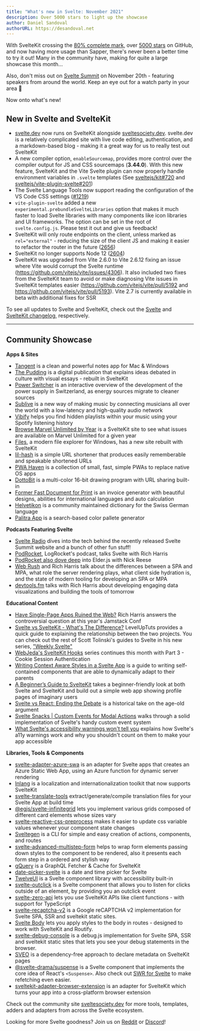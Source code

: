 ```yaml
---
title: "What's new in Svelte: November 2021"
description: Over 5000 stars to light up the showcase
author: Daniel Sandoval
authorURL: https://desandoval.net
---
```


With SvelteKit crossing the [80% complete mark](https://github.com/sveltejs/kit/milestone/2), over [5000 stars](https://github.com/sveltejs/kit) on GitHub, and now having more usage than Sapper, there's never been a better time to try it out! Many in the community have, making for quite a large showcase this month...

Also, don't miss out on [Svelte Summit](https://sveltesummit.com/) on November 20th - featuring speakers from around the world. Keep an eye out for a watch party in your area 👀

Now onto what's new!

## New in Svelte and SvelteKit
- [svelte.dev](https://svelte.dev/) now runs on SvelteKit alongside [sveltesociety.dev](https://sveltesociety.dev). svelte.dev is a relatively complicated site with live code editing, authentication, and a markdown-based blog - making it a great way for us to really test out SvelteKit
- A new compiler option, `enableSourcemap`, provides more control over the compiler output for JS and CSS sourcemaps (**3.44.0**). With this new feature, SvelteKit and the Vite Svelte plugin can now properly handle environment variables in `.svelte` templates (See [sveltejs/kit#720](https://github.com/sveltejs/kit/issues/720) and [sveltejs/vite-plugin-svelte#201](https://github.com/sveltejs/vite-plugin-svelte/pull/201))
- The Svelte Language Tools now support reading the configuration of the VS Code CSS settings ([#1219](https://github.com/sveltejs/language-tools/issues/1219))
- `vite-plugin-svelte` added a new `experimental.prebundleSvelteLibraries` option that makes it much faster to load Svelte libraries with many components like icon libraries and UI frameworks. The option can be set in the root of `svelte.config.js`. Please test it out and give us feedback!
- SvelteKit will only route endpoints on the client, unless marked as `rel="external"` - reducing the size of the client JS and making it easier to refactor the router in the future ([2656](https://github.com/sveltejs/kit/pull/2656))
- SvelteKit no longer supports Node 12 ([2604](https://github.com/sveltejs/kit/pull/2604))
- SvelteKit was upgraded from Vite 2.6.0 to Vite 2.6.12 fixing an issue where Vite would corrupt the Svelte runtime (https://github.com/vitejs/vite/issues/4306). It also included two fixes from the SvelteKit team to avoid or make diagnosing Vite issues in SvelteKit templates easier (https://github.com/vitejs/vite/pull/5192 and https://github.com/vitejs/vite/pull/5193). Vite 2.7 is currently available in beta with additional fixes for SSR


To see all updates to Svelte and SvelteKit, check out the [Svelte](https://github.com/sveltejs/svelte/blob/master/CHANGELOG.md) and [SvelteKit changelog](https://github.com/sveltejs/kit/blob/master/packages/kit/CHANGELOG.md), respectively.


---

## Community Showcase

**Apps & Sites**
- [Tangent](http://tangentnotes.com/) is a clean and powerful notes app for Mac & Windows
- [The Pudding](https://pudding.cool/) is a digital publication that explains ideas debated in culture with visual essays - rebuilt in SvelteKit
- [Power Switcher](https://powerswitcher.axpo.com/) is an interactive overview of the development of the power supply in Switzerland, as energy sources migrate to cleaner sources
- [Sublive](https://sub.live/) is a new way of making music by connecting musicians all over the world with a low-latency and high-quality audio network
- [Vibify](https://www.vibify.me/) helps you find hidden playlists within your music using your Spotify listening history
- [Browse Marvel Unlimited by Year](https://marvel.geoffrich.net/) is a SvelteKit site to see what issues are available on Marvel Unlimited for a given year
- [Files](https://files.community/), a modern file explorer for Windows, has a new site rebuilt with SvelteKit
- [lil-hash](https://github.com/jackbow/lil-hash) is a simple URL shortener that produces easily rememberable and speakable shortened URLs
- [PWA Haven](https://github.com/ThaUnknown/pwa-haven) is a collection of small, fast, simple PWAs to replace native OS apps
- [DottoBit](https://dottobit.com/) is a multi-color 16-bit drawing program with URL sharing built-in
- [Former Fast Document for Print](https://github.com/zummon/former) is an invoice generator with beautiful designs, abilities for international languages and auto calculation
- [Helvetikon](https://github.com/noahsalvi/helvetikon) is a community maintained dictionary for the Swiss German language
- [Palitra App](https://palitra.app/) is a search-based color pallete generator

**Podcasts Featuring Svelte**
- [Svelte Radio](https://www.svelteradio.com/episodes/svelte-summit-is-coming-up-and-svelte-is-growing) dives into the tech behind the recently released Svelte Summit website and a bunch of other fun stuff!
- [PodRocket](https://podrocket.logrocket.com/rich-harris), LogRocket's podcast, talks Svelte with Rich Harris
- [PodRocket also dove deep](https://podrocket.logrocket.com/elderjs) into Elder.js with Nick Reese
- [Web Rush](https://webrush.io/episodes/episode-153-single-page-application-vs-multi-page-application-with-rich-harris) and Rich Harris talk about the differences between a SPA and MPA, what role the server rendering plays, what client side hydration is, and the state of modern tooling for developing an SPA or MPA
- [devtools.fm](https://devtools.fm/episode/15) talks with Rich Harris about developing engaging data visualizations and building the tools of tomorrow

**Educational Content**
- [Have Single-Page Apps Ruined the Web?](https://www.youtube.com/watch?v=860d8usGC0o) Rich Harris answers the controversial question at this year's Jamstack Conf
- [Svelte vs SvelteKit - What's The Difference?](https://www.youtube.com/watch?v=IKhtnhQKjxQ) LevelUpTuts provides a quick guide to explaining the relationship between the two projects. You can check out the rest of Scott Tolinski's guides to Svelte in his new series, ["Weekly Svelte"](https://www.youtube.com/playlist?list=PLLnpHn493BHF-Onm1MQgKC1psvW-rJuYi)
- [WebJeda's SvelteKit Hooks](https://www.youtube.com/watch?v=RarufLoEL08&list=PLm_Qt4aKpfKgzcTiMT2cgWGBDBIPK06DQ) series continues this month with Part 3 - Cookie Session Authentication
- [Writing Context Aware Styles in a Svelte App](https://www.ryanfiller.com/blog/tips/svelte-contex-aware-styles) is a guide to writing self-contained components that are able to dynamically adapt to their parents
- [A Beginner’s Guide to SvelteKit](https://www.sitepoint.com/a-beginners-guide-to-sveltekit/) takes a beginner-friendly look at both Svelte and SvelteKit and build out a simple web app showing profile pages of imaginary users
- [Svelte vs React: Ending the Debate](https://massivepixel.io/blog/svelte-vs-react/) is a historical take on the age-old argument
- [Svelte Snacks | Custom Events for Modal Actions](https://jeremydayslice.hashnode.dev/svelte-snacks-or-custom-events-for-modal-actions) walks through a solid implementation of Svelte's handy custom event system
- [What Svelte's accessibility warnings won't tell you](https://geoffrich.net/posts/svelte-a11y-limits/) explains how Svelte's a11y warnings work and why you shouldn't count on them to make your app accessible

**Libraries, Tools & Components**
- [svelte-adapter-azure-swa](https://github.com/geoffrich/svelte-adapter-azure-swa) is an adapter for Svelte apps that creates an Azure Static Web App, using an Azure function for dynamic server rendering
- [Inlang](https://docs.inlang.dev/getting-started/svelte-kit) is a localization and internationalization toolkit that now supports SvelteKit
- [svelte-translate-tools](https://github.com/noelmugnier/svelte-translate-tools) extract/generate/compile translation files for your Svelte App at build time
- [@egjs/svelte-infinitegrid](https://github.com/naver/egjs-infinitegrid/tree/master/packages/svelte-infinitegrid) lets you implement various grids composed of different card elements whose sizes vary
- [svelte-reactive-css-preprocess](https://github.com/srmullen/svelte-reactive-css-preprocess) makes it easier to update css variable values whenever your component state changes
- [Sveltegen](https://github.com/snuffyDev/sveltegen) is a CLI for simple and easy creation of actions, components, and routes
- [svelte-advanced-multistep-form](https://www.npmjs.com/package/svelte-advanced-multistep-form) helps to wrap form elements passing down styles to the component to be rendered, also it presents each form step in a ordered and stylish way
- [gQuery](https://github.com/leveluptuts/gQuery) is a GraphQL Fetcher & Cache for SvelteKit
- [date-picker-svelte](https://github.com/probablykasper/date-picker-svelte) is a date and time picker for Svelte
- [TwelveUI](https://twelveui.readme.io/reference/what-is-twelveui) is a Svelte component library with accessibility built-in
- [svelte-outclick](https://github.com/babakfp/svelte-outclick/) is a Svelte component that allows you to listen for clicks outside of an element, by providing you an outclick event
- [svelte-zero-api](https://github.com/ymzuiku/svelte-zero-api) lets you use SvelteKit APIs like client functions - with support for TypeScript
- [svelte-recaptcha-v2](https://github.com/basaran/svelte-recaptcha-v2) is a Google reCAPTCHA v2 implementation for Svelte SPA, SSR and sveltekit static sites.
- [Svelte Body](https://github.com/ghostdevv/svelte-body) lets you apply styles to the body in routes - designed to work with SvelteKit and Routify.
- [svelte-debug-console](https://github.com/basaran/svelte-debug-console) is a debug.js implementation for Svelte SPA, SSR and sveltekit static sites that lets you see your debug statements in the browser.
- [SVEO](https://github.com/didier/sveo) is a dependency-free approach to declare metadata on SvelteKit pages
- [@svelte-drama/suspense](https://www.npmjs.com/package/@svelte-drama/suspense) is a Svelte component that implements the core idea of React's `<Suspense>`. Also check out [SWR for Svelte](https://www.npmjs.com/package/@svelte-drama/swr) to make refetching even easier.
- [sveltekit-adapter-browser-extension](https://github.com/antony/sveltekit-adapter-browser-extension) is an adapter for SvelteKit which turns your app into a cross-platform browser extension

Check out the community site [sveltesociety.dev](https://sveltesociety.dev/templates/) for more tools, templates, adders and adapters from across the Svelte ecosystem.

Looking for more Svelte goodness? Join us on [Reddit](https://www.reddit.com/r/sveltejs/) or [Discord](https://discord.com/invite/yy75DKs)!
